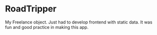 # RoadTripper
My Freelance object. Just had to develop frontend with static data. It was fun and good practice in making this app.
